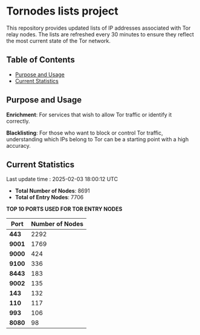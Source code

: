# Tornodes lists project

This repository provides updated lists of IP addresses associated with Tor relay nodes. The lists are refreshed every 30 minutes to ensure they reflect the most current state of the Tor network.

## Table of Contents

- [Purpose and Usage](#purpose-and-usage)
- [Current Statistics](#current-statistics)


## Purpose and Usage

**Enrichment**: For services that wish to allow Tor traffic or identify it correctly.

**Blacklisting**: For those who want to block or control Tor traffic, understanding which IPs belong to Tor can be a starting point with a high accuracy.

## Current Statistics

Last update time : 2025-02-03 18:00:12 UTC

- **Total Number of Nodes**: 8691
- **Total of Entry Nodes**: 7706

**TOP 10 PORTS USED FOR TOR ENTRY NODES**

| **Port** | **Number of Nodes** |
|------|-----------------|
| **443**   | 2292  |
| **9001**   | 1769  |
| **9000**   | 424  |
| **9100**   | 336  |
| **8443**   | 183  |
| **9002**   | 135  |
| **143**   | 132  |
| **110**   | 117  |
| **993**   | 106  |
| **8080**   | 98  |


